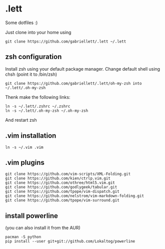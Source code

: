 # .lett

Some dotfiles :)

Just clone into your home using
	
	git clone https://github.com/gabriellett/.lett ~/.lett

## zsh configuration

Install zsh using your default package manager.
Change default shell using chsh (point it to /bin/zsh)

	git clone https://github.com/gabriellett/.lett/oh-my-zsh into ~/.lett/.oh-my-zsh

Thenk make the following links:

	ln -s ~/.lett/.zshrc ~/.zshrc
	ln -s ~/.lett/.oh-my-zsh ~/.oh-my-zsh

And restart zsh

## .vim installation

	ln -s ~/.vim .vim
## .vim plugins

	git clone https://github.com/vim-scripts/XML-Folding.git
	git clone https://github.com/kien/ctrlp.vim.git
	git clone https://github.com/othree/html5.vim.git
	git clone https://github.com/godlygeek/tabular.git
	git clone https://github.com/tpope/vim-dispatch.git
	git clone https://github.com/nelstrom/vim-markdown-folding.git
	git clone https://github.com/tpope/vim-surround.git
	
## install powerline

(you can also install it from the AUR)

	pacman -S python
	pip install --user git+git://github.com/Lokaltog/powerline
	
